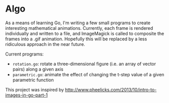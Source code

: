 Algo
====

As a means of learning Go, I'm writing a few small programs to create interesting mathematical animations. Currently, each frame is rendered individually and written to a file, and ImageMagick is called to composite the frames into a .gif animation. Hopefully this will be replaced by a less ridiculous approach in the near future.

Current programs:
* `rotation.go`: rotate a three-dimensional figure (i.e. an array of vector pairs) along a given axis
* `parametric.go`: animate the effect of changing the t-step value of a given parametric function

This project was inspired by http://www.pheelicks.com/2013/10/intro-to-images-in-go-part-1
